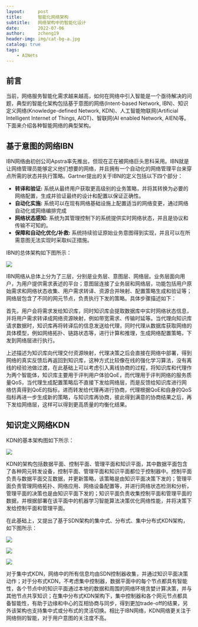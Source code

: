 ```yaml
---
layout:     post
title:      智能化网络架构
subtitle:   网络架构中的智能化设计
date:       2022-07-06
author:     zcheng19
header-img: img/cat-bg-a.jpg
catalog: true
tags:
    - AINets
---
```


## 前言

当前，网络服务智能化需求越来越高，如何在网络中引入智能是一个亟待解决的问题，典型的智能化架构包括基于意图的网络(Intent-based Network, IBN)、知识定义网络(Knowledge-defined Network, KDN)、人工智能物联网(Artificial Intelligent Internet of Things, AIOT)、智联网(AI enabled Network, AIEN)等。下面来介绍各种智能网络的典型架构。

## 基于意图的网络IBN

IBN网络由初创公司Apstra率先推出，但现在正在被网络巨头思科采用。IBN就是让网络管理员能够定义他们想要的网络，并且拥有一个自动化的网络管理平台来穿点所需的状态并执行策略。Gartner提出的关于IBN的定义包括以下四个部分：

* **转译和验证:** 系统从最终用户获取更高级别的业务策略，并将其转换为必要的网络配置，生成并验证最终的设计和配置以保证正确性。
* **自动化实施:** 系统可以在现有网络基础设施上配置适当的网络变更，通过网络自动化或网络编排完成
* **网络状态感知:** 系统为其管理控制下的系统提供实时网络状态，并且是协议和传输不可知的。
* **保障和自动化优化/补救:** 系统持续验证原始业务意图得到实现，并且可以在所需意图无法实现时采取纠正措施。

IBN的总体架构如下图所示：

![](https://p69.f3.n0.cdn.getcloudapp.com/items/v1uOgk9P/97bd159f-303c-4836-883a-7bc04827a7cd.png?v=28c41a78dda1f6d6e209888b97c8e928)

IBN网络从总体上分为了三层，分别是业务层、意图层、网络层。业务层面向用户，为用户提供需求表述的平台；意图层连接了业务层和网络层，功能包括用户原始需求和网络状态收集、用户需求转译、资源合并映射、配置策略生成和验证等；网络层包含了不同的网元节点，负责执行下发的策略。具体步骤描述如下：

首先，用户会将需求发给知识库，同时知识库会提取数据库中实时网络状态信息，并将用户需求转译成网络资源映射，例如带宽需求、传输时延等。当代理向知识库请求数据时，知识库再将转译后的信息发送给代理，同时代理从数据库获取网络的具体模型，例如网络拓扑、链路状态等，进行计算和推理，生成网络配置策略，下发到网络层进行执行。

上述描述为知识库向代理交付资源映射，代理决策之后会直接在网络中部署，得到网络的真实反馈后再返回到知识库，这种方式比较像在线的强化学习算法，没有离线的经验池做过渡，在此基础上可以考虑引入离线协商的过程，将知识库和代理作为两个智能体，知识库主要用于评判用户体验QoE，而代理用于评判网络的服务质量QoS，当代理生成配置策略后不直接下发给网络层，而是反馈给知识库进行网络仿真得到QoE的指标，进而转发给代理再进行协商，代理根据QoE和自身的QoS指标再进一步生成新的策略，与知识库再协商，彼此得到满意的协商结果之后，再下发给网络层，这样可以得到更高质量的均衡化结果。

## 知识定义网络KDN

KDN的基本架构图如下所示：

![](https://p69.f3.n0.cdn.getcloudapp.com/items/v1uOgw8J/504066bf-d1ae-47e4-823e-20e6f5b933c9.png?v=1952e62d05de5dcde6faad3d3f018dc0)

KDN的架构包括数据平面、控制平面、管理平面和知识平面，其中数据平面包含了各种网元转发设备，控制平面、管理平面和知识平面都位于控制器中。控制平面负责与数据平面交互数据，并更新策略，该策略是由知识平面决策下发的；管理平面负责管理网络拓扑、网络应用、网络设备配置等，并进行网络状态检测和分析，管理平面的决策也是由知识平面下发的；知识平面负责收集控制平面和管理平面的数据，并根据部署在该平面中的机器学习智能算法决策优化网络性能，并将决策下发给控制平面和管理平面。

在此基础上，又提出了基于SDN架构的集中式、分布式、集中分布式KDN架构，如下图所示：

![](https://p69.f3.n0.cdn.getcloudapp.com/items/llu0EqRw/bd25c53b-205c-467b-9247-8ea8da05dcb5.png?source=viewer&v=97c9fbb6ccd2f296c2eae8c2b244174f)

![](https://p69.f3.n0.cdn.getcloudapp.com/items/OAu865m8/d77bfbd9-facf-44b2-9963-3bd80039fdf2.png?v=5cf3100345fd5eef35e52c6bbf5f787a)

![](https://p69.f3.n0.cdn.getcloudapp.com/items/E0uygkWk/a2c8dbfc-3977-4339-a2d3-f2074470c927.png?v=92defcda067d1a758ab220100a8b09b4)

对于集中式KDN，网络中的所有信息均由SDN控制器收集，并通过知识平面决策动作；对于分布式KDN，不考虑集中控制器，数据平面中的每个节点都具有智能性，各个节点中的知识平面通过本地的数据和周围的网络环境贪婪计算决策，并与其他节点共享知识；在集中分布式KDN架构下，集中控制器和各个网元节点都具备智能性，有助于边缘和中心的互相协商与同步，得到更加trade-off的结果，另外该架构也支持集中式或分布式的灵活切换。相比于IBN网络，KDN网络更关注于网络侧的智能，对于用户意图的关注度不高。

